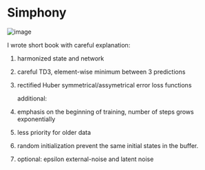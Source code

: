 # Simphony

![image](https://github.com/timurgepard/Simphony/assets/13238473/864a23b6-a2c8-4e83-b69c-497c4cd662c1)

I wrote short book with careful explanation: 

1. harmonized state and network
2. careful TD3, element-wise minimum between 3 predictions
3. rectified Huber symmetrical/assymetrical error loss functions

   additional:
5. emphasis on the beginning of training, number of steps grows exponentially
6. less priority for older data
7. random initialization prevent the same initial states in the buffer.
8. optional: epsilon external-noise and latent noise
   
